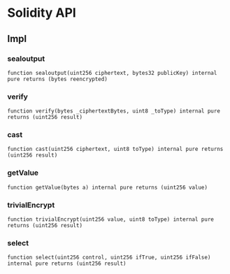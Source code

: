 # Solidity API

## Impl

### sealoutput

```solidity
function sealoutput(uint256 ciphertext, bytes32 publicKey) internal pure returns (bytes reencrypted)
```

### verify

```solidity
function verify(bytes _ciphertextBytes, uint8 _toType) internal pure returns (uint256 result)
```

### cast

```solidity
function cast(uint256 ciphertext, uint8 toType) internal pure returns (uint256 result)
```

### getValue

```solidity
function getValue(bytes a) internal pure returns (uint256 value)
```

### trivialEncrypt

```solidity
function trivialEncrypt(uint256 value, uint8 toType) internal pure returns (uint256 result)
```

### select

```solidity
function select(uint256 control, uint256 ifTrue, uint256 ifFalse) internal pure returns (uint256 result)
```

